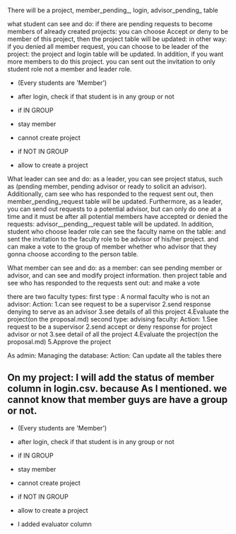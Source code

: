 There will be a project, member_pending_, login, advisor_pending_ table 

what student can see and do:
        if there are pending requests to become members of already created projects:
            you can choose Accept or deny to be member of this project, then the project table will be updated:
        in other way:
            if you denied all member request, you can choose to be leader of the project:
                the project and login table will be updated. In addition, if you want more members to do this project. you can sent out the invitation to 
                only student role not a member and leader role.

- (Every students are 'Member')
- after login, check if that student is in any group or not

- if IN GROUP
- stay member
- cannot create project

- if NOT IN GROUP
- allow to create a project


                


What leader can see and do:
    as a leader, you can see project status, such as (pending member, pending advisor or ready to solicit an advisor). Additionally, cam see who has responded 
    to the request sent out, then member_pending_request table will be updated. Furthermore, as a leader, you can send out requests to a potential advisor, but
    can only do one at a time and it must be after all potential members have accepted or denied the requests: advisor__pending__request table will be updated.
    In addition, student who choose leader role can see the faculty name on the table:
                and sent the invitation to the faculty role to be advisor of his/her project. 
    and can make a vote to the group of member whether who advisor that they gonna choose according to the person table.


What member can see and do:
    as a member: can see pending member or advisor, and can see and modify project information. 
    then project table and see who has responded to the requests sent out:
    and make a vote
    
    
    




there are two faculty types:
    first type : A normal faculty who is not an advisor:
        Action:
            1.can see request to be a supervisor
            2.send response denying to serve as an advisor
            3.see details of all this project
            4.Evaluate the project(on the proposal.md)
    second type: advising faculty:
        Action:
            1.See request to be a supervisor
            2.send accept or deny response for project advisor or not
            3.see detail of all the project
            4.Evaluate the project(on the proposal.md)
            5.Approve the project 


As admin:
        Managing the database:
            Action:
                Can update all the tables there

On my project:
    I will add the status of member column in login.csv. because As I mentioned. we cannot know that member guys are have a group or not.
- 
- (Every students are 'Member')
- after login, check if that student is in any group or not

- if IN GROUP
- stay member
- cannot create project

- if NOT IN GROUP
- allow to create a project

- I added evaluator column
